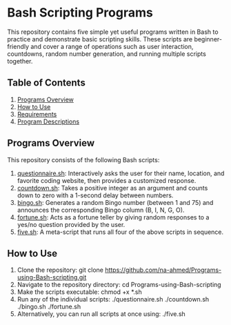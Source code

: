 # Bash Scripting Programs
This repository contains five simple yet useful programs written in Bash to practice and demonstrate basic scripting skills. These scripts are beginner-friendly and cover a range of operations such as user interaction, countdowns, random number generation, and running multiple scripts together.
## Table of Contents
1. [Programs Overview](##programs-overview)
2. [How to Use](##how-to-use)
3. [Requirements](##requirements)
4. [Program Descriptions](##program-descriptions)
## Programs Overview
This repository consists of the following Bash scripts:
1. [questionnaire.sh](): Interactively asks the user for their name, location, and favorite coding website, then provides a customized response.
2. [countdown.sh](): Takes a positive integer as an argument and counts down to zero with a 1-second delay between numbers.
3. [bingo.sh](): Generates a random Bingo number (between 1 and 75) and announces the corresponding Bingo column (B, I, N, G, O).
4. [fortune.sh](): Acts as a fortune teller by giving random responses to a yes/no question provided by the user.
5. [five.sh](): A meta-script that runs all four of the above scripts in sequence.
## How to Use
1. Clone the repository:
   git clone https://github.com/na-ahmed/Programs-using-Bash-scripting.git
2. Navigate to the repository directory:
   cd Programs-using-Bash-scripting
3. Make the scripts executable:
   chmod +x *.sh
4. Run any of the individual scripts:
   ./questionnaire.sh
  ./countdown.sh
  ./bingo.sh
  ./fortune.sh
5. Alternatively, you can run all scripts at once using:
   ./five.sh
